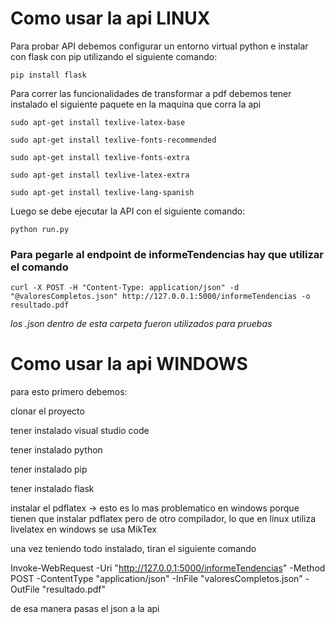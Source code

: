 # Como usar la api LINUX

Para probar API debemos configurar un entorno virtual python e instalar con flask con pip utilizando el siguiente comando:

```pip install flask```

Para correr las funcionalidades de transformar a pdf debemos tener instalado el siguiente paquete en la maquina que corra la api

```sudo apt-get install texlive-latex-base```

```sudo apt-get install texlive-fonts-recommended```

```sudo apt-get install texlive-fonts-extra```

```sudo apt-get install texlive-latex-extra```

```sudo apt-get install texlive-lang-spanish```

Luego se debe ejecutar la API con el siguiente comando:

```python run.py```

### Para pegarle al endpoint de informeTendencias hay que utilizar el comando

```curl -X POST -H "Content-Type: application/json" -d "@valoresCompletos.json" http://127.0.0.1:5000/informeTendencias -o resultado.pdf```

*los .json dentro de esta carpeta fueron utilizados para pruebas*

# Como usar la api WINDOWS

para esto primero debemos:

clonar el proyecto

tener instalado visual studio code

tener instalado python

tener instalado pip

tener instalado flask

instalar el pdflatex -> esto es lo mas problematico en windows porque tienen que instalar pdflatex pero de otro compilador, lo que en linux utiliza livelatex en windows se usa MikTex

una vez teniendo todo instalado, tiran el siguiente comando

Invoke-WebRequest -Uri "<http://127.0.0.1:5000/informeTendencias>" -Method POST -ContentType "application/json" -InFile "valoresCompletos.json" -OutFile "resultado.pdf"

de esa manera pasas el json a la api
